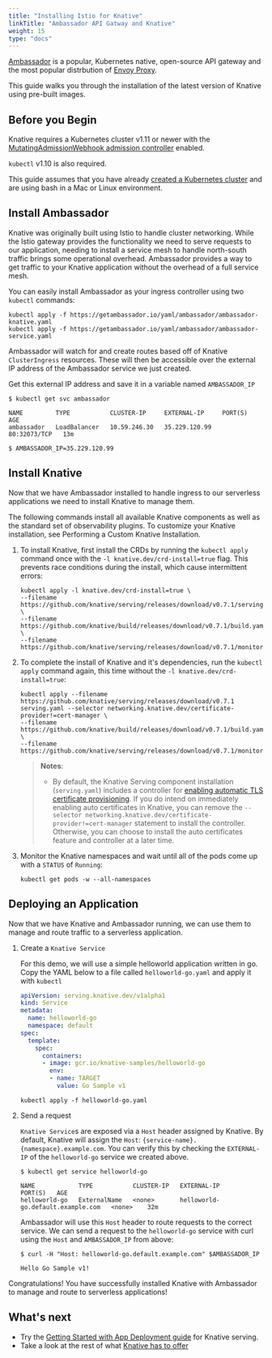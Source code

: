 ```yaml
---
title: "Installing Istio for Knative"
linkTitle: "Ambassador API Gatway and Knative"
weight: 15
type: "docs"
---
```


[Ambassador](https://www.getambassador.io/) is a popular, Kubernetes native,
 open-source API gateway and the most popular distrbution of 
 [Envoy Proxy](https://www.envoyproxy.io/).

This guide walks you through the installation of the latest version of Knative
 using pre-built images.

## Before you Begin

Knative requires a Kubernetes cluster v1.11 or newer with the 
[MutatingAdmissionWebhook admission controller](https://kubernetes.io/docs/reference/access-authn-authz/admission-controllers/#how-do-i-turn-on-an-admission-controller) 
enabled. 

`kubectl` v1.10 is also required. 

This guide assumes that you have already 
[created a Kubernetes cluster](https://kubernetes.io/docs/setup/) and are using
 bash in a Mac or Linux environment.

## Install Ambassador

Knative was originally built using Istio to handle cluster networking. While 
the Istio gateway provides the functionality we need to serve requests to our 
application, needing to install a service mesh to handle north-south traffic 
brings some operational overhead. Ambassador provides a way to get traffic to 
your Knative application without the overhead of a full service mesh.

You can easily install Ambassador as your ingress controller using two 
`kubectl` commands:

```
kubectl apply -f https://getambassador.io/yaml/ambassador/ambassador-knative.yaml
kubectl apply -f https://getambassador.io/yaml/ambassador/ambassador-service.yaml
```

Ambassador will watch for and create routes based off of Knative 
`ClusterIngress` resources. These will then be accessible over the external IP 
address of the Ambassador service we just created.

Get this external IP address and save it in a variable named `AMBASSADOR_IP`

```
$ kubectl get svc ambassador

NAME         TYPE           CLUSTER-IP     EXTERNAL-IP     PORT(S)        AGE
ambassador   LoadBalancer   10.59.246.30   35.229.120.99   80:32073/TCP   13m

$ AMBASSADOR_IP=35.229.120.99
```

## Install Knative

Now that we have Ambassador installed to handle ingress to our serverless 
applications we need to install Knative to manage them.

The following commands install all available Knative components as well as the 
standard set of observability plugins. To customize your Knative installation, 
see Performing a Custom Knative Installation.

1. To install Knative, first install the CRDs by running the `kubectl apply` 
command once with the `-l knative.dev/crd-install=true` flag. This prevents 
race conditions during the install, which cause intermittent errors:

    ```
    kubectl apply -l knative.dev/crd-install=true \
    --filename https://github.com/knative/serving/releases/download/v0.7.1/serving.yaml \
    --filename https://github.com/knative/build/releases/download/v0.7.1/build.yaml \
    --filename https://github.com/knative/serving/releases/download/v0.7.1/monitoring.yaml
    ```
2. To complete the install of Knative and it's dependencies, run the 
`kubectl apply` command again, this time without the 
`-l knative.dev/crd-install=true`:

    ```
    kubectl apply --filename https://github.com/knative/serving/releases/download/v0.7.1 serving.yaml --selector networking.knative.dev/certificate-provider!=cert-manager \
    --filename https://github.com/knative/build/releases/download/v0.7.1/build.yaml \
    --filename https://github.com/knative/serving/releases/download/v0.7.1/monitoring.yaml
    ```
   > **Notes**:
   >
   > - By default, the Knative Serving component installation (`serving.yaml`)
   >   includes a controller for
   >   [enabling automatic TLS certificate provisioning](../serving/using-auto-tls.md).
   >   If you do intend on immediately enabling auto certificates in Knative,
   >   you can remove the
   >   `--selector networking.knative.dev/certificate-provider!=cert-manager`
   >   statement to install the controller. Otherwise, you can choose to install
   >   the auto certificates feature and controller at a later time.

3. Monitor the Knative namespaces and wait until all of the pods come up with
 a `STATUS` of `Running`:

    ```
    kubectl get pods -w --all-namespaces
    ```

## Deploying an Application

Now that we have Knative and Ambassador running, we can use them to manage and 
route traffic to a serverless application.

1. Create a `Knative Service`

   For this demo, we will use a simple helloworld application written in go. 
   Copy the YAML below to a file called `helloworld-go.yaml` and apply it 
   with `kubectl`

    ```yaml
    apiVersion: serving.knative.dev/v1alpha1
    kind: Service
    metadata:
      name: helloworld-go
      namespace: default
    spec:
      template:
        spec:
          containers:
          - image: gcr.io/knative-samples/helloworld-go
            env: 
            - name: TARGET
              value: Go Sample v1
    ```

    ```
    kubectl apply -f helloworld-go.yaml
    ```

2. Send a request

    `Knative Service`s are exposed via a `Host` header assigned by Knative. 
    By default, Knative will assign the 
    `Host`: `{service-name}.{namespace}.example.com`. You can verify this by 
    checking the `EXTERNAL-IP` of the `helloworld-go` service we created above.

    ```
    $ kubectl get service helloworld-go

    NAME            TYPE           CLUSTER-IP   EXTERNAL-IP                         PORT(S)   AGE
    helloworld-go   ExternalName   <none>       helloworld-go.default.example.com   <none>    32m
    ```

    Ambassador will use this `Host` header to route requests to the correct 
    service. We can send a request to the `helloworld-go` service with curl 
    using the `Host` and `AMBASSADOR_IP` from above:

    ```
    $ curl -H "Host: helloworld-go.default.example.com" $AMBASSADOR_IP

    Hello Go Sample v1!
    ```

Congratulations! You have successfully installed Knative with Ambassador to 
manage and route to serverless applications!

## What's next

- Try the
  [Getting Started with App Deployment guide](./getting-started-knative-app/)
  for Knative serving.
- Take a look at the rest of what 
  [Knative has to offer](https://knative.dev/docs/index.html)


